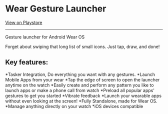 # Wear Gesture Launcher

 [View on Playstore](https://play.google.com/store/apps/details?id=com.format.gesturelauncher)

---

Gesture launcher for Android Wear OS

Forget about swiping that long list of small icons. Just tap, draw, and done!

## Key features:
*Tasker Integration, Do everything you want with any gestures.
*Launch Mobile Apps from your wear
*Tap the edge of screen to open the launcher anytime on the watch
*Easily create and perform any pattern you like to launch apps or make a phone call from watch
*Preload all popular apps' gestures to get you started
*Vibrate feedback
*Launch your wearable apps without even looking at the screen! 
*Fully Standalone, made for Wear OS.
*Manage anything directly on your watch
*iOS devices compatible 
